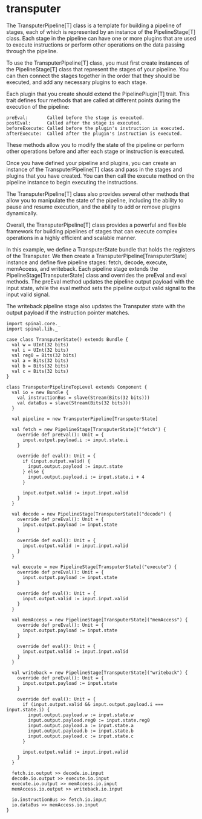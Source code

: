 # transputer

The TransputerPipeline[T] class is a template for building a pipeline of stages, each of which is represented by an instance of the PipelineStage[T] class. Each stage in the pipeline can have one or more plugins that are used to execute instructions or perform other operations on the data passing through the pipeline.

To use the TransputerPipeline[T] class, you must first create instances of the PipelineStage[T] class that represent the stages of your pipeline. You can then connect the stages together in the order that they should be executed, and add any necessary plugins to each stage.

Each plugin that you create should extend the PipelinePlugin[T] trait. This trait defines four methods that are called at different points during the execution of the pipeline:

    preEval:       Called before the stage is executed.
    postEval:      Called after the stage is executed.
    beforeExecute: Called before the plugin's instruction is executed.
    afterExecute:  Called after the plugin's instruction is executed.

These methods allow you to modify the state of the pipeline or perform other operations before and after each stage or instruction is executed.

Once you have defined your pipeline and plugins, you can create an instance of the TransputerPipeline[T] class and pass in the stages and plugins that you have created. You can then call the execute method on the pipeline instance to begin executing the instructions.

The TransputerPipeline[T] class also provides several other methods that allow you to manipulate the state of the pipeline, including the ability to pause and resume execution, and the ability to add or remove plugins dynamically.

Overall, the TransputerPipeline[T] class provides a powerful and flexible framework for building pipelines of stages that can execute complex operations in a highly efficient and scalable manner.

In this example, we define a TransputerState bundle that holds the registers of the Transputer. We then create a TransputerPipeline[TransputerState] instance and define five pipeline stages: fetch, decode, execute, memAccess, and writeback. Each pipeline stage extends the PipelineStage[TransputerState] class and overrides the preEval and eval methods. The preEval method updates the pipeline output payload with the input state, while the eval method sets the pipeline output valid signal to the input valid signal.

The writeback pipeline stage also updates the Transputer state with the output payload if the instruction pointer matches.

```
import spinal.core._
import spinal.lib._

case class TransputerState() extends Bundle {
  val w = UInt(32 bits)
  val i = UInt(32 bits)
  val reg0 = Bits(32 bits)
  val a = Bits(32 bits)
  val b = Bits(32 bits)
  val c = Bits(32 bits)
}

class TransputerPipelineTopLevel extends Component {
  val io = new Bundle {
    val instructionBus = slave(Stream(Bits(32 bits)))
    val dataBus = slave(Stream(Bits(32 bits)))
  }

  val pipeline = new TransputerPipeline[TransputerState]

  val fetch = new PipelineStage[TransputerState]("fetch") {
    override def preEval(): Unit = {
      input.output.payload.i := input.state.i
    }

    override def eval(): Unit = {
      if (input.output.valid) {
        input.output.payload := input.state
      } else {
        input.output.payload.i := input.state.i + 4
      }

      input.output.valid := input.input.valid
    }
  }

  val decode = new PipelineStage[TransputerState]("decode") {
    override def preEval(): Unit = {
      input.output.payload := input.state
    }

    override def eval(): Unit = {
      input.output.valid := input.input.valid
    }
  }

  val execute = new PipelineStage[TransputerState]("execute") {
    override def preEval(): Unit = {
      input.output.payload := input.state
    }

    override def eval(): Unit = {
      input.output.valid := input.input.valid
    }
  }

  val memAccess = new PipelineStage[TransputerState]("memAccess") {
    override def preEval(): Unit = {
      input.output.payload := input.state
    }

    override def eval(): Unit = {
      input.output.valid := input.input.valid
    }
  }

  val writeback = new PipelineStage[TransputerState]("writeback") {
    override def preEval(): Unit = {
      input.output.payload := input.state
    }

    override def eval(): Unit = {
      if (input.output.valid && input.output.payload.i === input.state.i) {
        input.output.payload.w := input.state.w
        input.output.payload.reg0 := input.state.reg0
        input.output.payload.a := input.state.a
        input.output.payload.b := input.state.b
        input.output.payload.c := input.state.c
      }
      
      input.output.valid := input.input.valid
    }
  }

  fetch.io.output >> decode.io.input
  decode.io.output >> execute.io.input
  execute.io.output >> memAccess.io.input
  memAccess.io.output >> writeback.io.input

  io.instructionBus >> fetch.io.input
  io.dataBus >> memAccess.io.input
}
```
